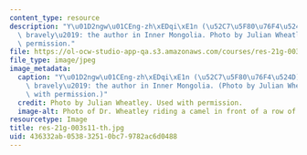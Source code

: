 ```yaml
---
content_type: resource
description: "Y\u01D2ngw\u01CEng-zh\xEDqi\xE1n (\u52C7\u5F80\u76F4\u524D) \u2018Advancing\
  \ bravely\u2019: the author in Inner Mongolia. Photo by Julian Wheatley. Used with\
  \ permission."
file: https://ol-ocw-studio-app-qa.s3.amazonaws.com/courses/res-21g-003-learning-chinese-a-foundation-course-in-mandarin-spring-2011/436332ab053832510bc79782ac6d0488_res-21g-003s11-th.jpg
file_type: image/jpeg
image_metadata:
  caption: "Y\u01D2ngw\u01CEng-zh\xEDqi\xE1n (\u52C7\u5F80\u76F4\u524D) \u2018Advancing\
    \ bravely\u2019: the author in Inner Mongolia. (Photo by Julian Wheatley. Used\
    \ with permission.)"
  credit: Photo by Julian Wheatley. Used with permission.
  image-alt: Photo of Dr. Wheatley riding a camel in front of a row of white tents.
resourcetype: Image
title: res-21g-003s11-th.jpg
uid: 436332ab-0538-3251-0bc7-9782ac6d0488
---
```

